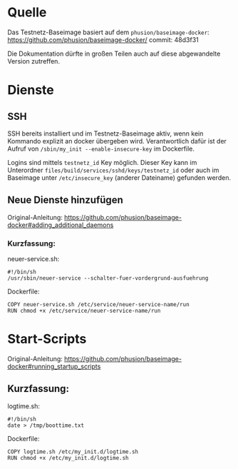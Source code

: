 # Quelle
Das Testnetz-Baseimage basiert auf dem `phusion/baseimage-docker`: 
https://github.com/phusion/baseimage-docker/
commit: 48d3f31

Die Dokumentation dürfte in großen Teilen auch auf diese abgewandelte Version zutreffen.


# Dienste
## SSH
SSH bereits installiert und im Testnetz-Baseimage aktiv, wenn kein Kommando
explizit an docker übergeben wird. Verantwortlich dafür ist der Aufruf von
`/sbin/my_init --enable-insecure-key` im Dockerfile.

Logins sind mittels `testnetz_id` Key möglich. Dieser Key kann im Unterordner
`files/build/services/sshd/keys/testnetz_id` oder auch im Baseimage unter
`/etc/insecure_key` (anderer Dateiname) gefunden werden.

## Neue Dienste hinzufügen
Original-Anleitung:
https://github.com/phusion/baseimage-docker#adding_additional_daemons

### Kurzfassung:
neuer-service.sh:
```
#!/bin/sh
/usr/sbin/neuer-service --schalter-fuer-vordergrund-ausfuehrung
```

Dockerfile:
```
COPY neuer-service.sh /etc/service/neuer-service-name/run
RUN chmod +x /etc/service/neuer-service-name/run
```


# Start-Scripts
Original-Anleitung:
https://github.com/phusion/baseimage-docker#running_startup_scripts

## Kurzfassung:
logtime.sh:
```
#!/bin/sh
date > /tmp/boottime.txt
```

Dockerfile:
```
COPY logtime.sh /etc/my_init.d/logtime.sh
RUN chmod +x /etc/my_init.d/logtime.sh
```

